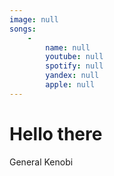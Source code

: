```yaml
---
image: null
songs:
    -
        name: null
        youtube: null
        spotify: null
        yandex: null
        apple: null
---
```

# Hello there

General Kenobi